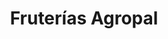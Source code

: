 ---
title: "Fruterías Agropal"
url: /valladolid/fruterias-agropal-calle-de-juan-de-juni/
shop: Gemüse & Obst
---